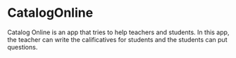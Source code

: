 # CatalogOnline

Catalog Online is an app that tries to help teachers and students. In this app, the teacher can write the calificatives for students and the students can put questions.

